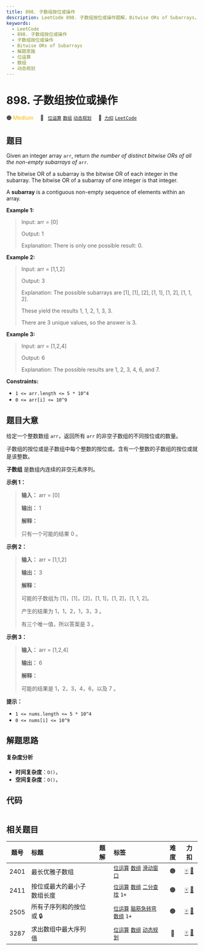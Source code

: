 ```yaml
---
title: 898. 子数组按位或操作
description: LeetCode 898. 子数组按位或操作题解，Bitwise ORs of Subarrays，包含解题思路、复杂度分析以及完整的 JavaScript 代码实现。
keywords:
  - LeetCode
  - 898. 子数组按位或操作
  - 子数组按位或操作
  - Bitwise ORs of Subarrays
  - 解题思路
  - 位运算
  - 数组
  - 动态规划
---
```


# 898. 子数组按位或操作

🟠 <font color=#ffb800>Medium</font>&emsp; 🔖&ensp; [`位运算`](/tag/bit-manipulation.md) [`数组`](/tag/array.md) [`动态规划`](/tag/dynamic-programming.md)&emsp; 🔗&ensp;[`力扣`](https://leetcode.cn/problems/bitwise-ors-of-subarrays) [`LeetCode`](https://leetcode.com/problems/bitwise-ors-of-subarrays)

## 题目

Given an integer array `arr`, return _the number of distinct bitwise ORs of
all the non-empty subarrays of_ `arr`.

The bitwise OR of a subarray is the bitwise OR of each integer in the
subarray. The bitwise OR of a subarray of one integer is that integer.

A **subarray** is a contiguous non-empty sequence of elements within an array.



**Example 1:**

> Input: arr = [0]
> 
> Output: 1
> 
> Explanation: There is only one possible result: 0.

**Example 2:**

> Input: arr = [1,1,2]
> 
> Output: 3
> 
> Explanation: The possible subarrays are [1], [1], [2], [1, 1], [1, 2], [1, 1, 2].
> 
> These yield the results 1, 1, 2, 1, 3, 3.
> 
> There are 3 unique values, so the answer is 3.

**Example 3:**

> Input: arr = [1,2,4]
> 
> Output: 6
> 
> Explanation: The possible results are 1, 2, 3, 4, 6, and 7.

**Constraints:**

  * `1 <= arr.length <= 5 * 10^4`
  * `0 <= arr[i] <= 10^9`


## 题目大意

给定一个整数数组 `arr`，返回所有 `arr` 的非空子数组的不同按位或的数量。

子数组的按位或是子数组中每个整数的按位或。含有一个整数的子数组的按位或就是该整数。

**子数组** 是数组内连续的非空元素序列。



**示例 1：**

> 
> 
> 
> 
> 
> **输入：** arr = [0]
> 
> **输出：** 1
> 
> **解释：**
> 
> 只有一个可能的结果 0 。
> 
> 

**示例 2：**

> 
> 
> 
> 
> 
> **输入：** arr = [1,1,2]
> 
> **输出：** 3
> 
> **解释：**
> 
> 可能的子数组为 [1]，[1]，[2]，[1, 1]，[1, 2]，[1, 1, 2]。
> 
> 产生的结果为 1，1，2，1，3，3 。
> 
> 有三个唯一值，所以答案是 3 。
> 
> 

**示例  3：**

> 
> 
> 
> 
> 
> **输入：** arr = [1,2,4]
> 
> **输出：** 6
> 
> **解释：**
> 
> 可能的结果是 1，2，3，4，6，以及 7 。
> 
> 



**提示：**

  * `1 <= nums.length <= 5 * 10^4`
  * `0 <= nums[i] <= 10^9`


## 解题思路

#### 复杂度分析

- **时间复杂度**：`O()`，
- **空间复杂度**：`O()`，

## 代码

```javascript

```

## 相关题目

<!-- prettier-ignore -->
| 题号 | 标题 | 题解 | 标签 | 难度 | 力扣 |
| :------: | :------ | :------: | :------ | :------: | :------: |
| 2401 | 最长优雅子数组 |  |  [`位运算`](/tag/bit-manipulation.md) [`数组`](/tag/array.md) [`滑动窗口`](/tag/sliding-window.md) | 🟠 | [🀄️](https://leetcode.cn/problems/longest-nice-subarray) [🔗](https://leetcode.com/problems/longest-nice-subarray) |
| 2411 | 按位或最大的最小子数组长度 |  |  [`位运算`](/tag/bit-manipulation.md) [`数组`](/tag/array.md) [`二分查找`](/tag/binary-search.md) `1+` | 🟠 | [🀄️](https://leetcode.cn/problems/smallest-subarrays-with-maximum-bitwise-or) [🔗](https://leetcode.com/problems/smallest-subarrays-with-maximum-bitwise-or) |
| 2505 | 所有子序列和的按位或 🔒 |  |  [`位运算`](/tag/bit-manipulation.md) [`脑筋急转弯`](/tag/brainteaser.md) [`数组`](/tag/array.md) `1+` | 🟠 | [🀄️](https://leetcode.cn/problems/bitwise-or-of-all-subsequence-sums) [🔗](https://leetcode.com/problems/bitwise-or-of-all-subsequence-sums) |
| 3287 | 求出数组中最大序列值 |  |  [`位运算`](/tag/bit-manipulation.md) [`数组`](/tag/array.md) [`动态规划`](/tag/dynamic-programming.md) | 🔴 | [🀄️](https://leetcode.cn/problems/find-the-maximum-sequence-value-of-array) [🔗](https://leetcode.com/problems/find-the-maximum-sequence-value-of-array) |